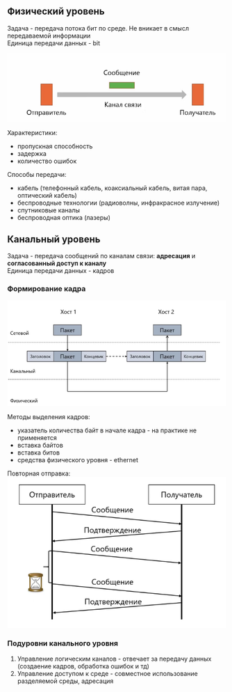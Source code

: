 ## Физический уровень

Задача - передача потока бит по среде. Не вникает в смысл передаваемой информации  
Единица передачи данных - bit

![image](src/net07.png)

Характеристики:
- пропускная способность
- задержка
- количество ошибок

Способы передачи:
* кабель (телефонный кабель, коаксиальный кабель, витая пара, оптический кабель)
* беспроводные технологии (радиоволны, инфракрасное излучение)
* спутниковые каналы
* беспроводная оптика (лазеры)

## Канальный уровень

Задача - передача сообщений по каналам связи: **адресация** и **согласованный доступ к каналу**  
Единица передачи данных - кадров

### Формирование кадра

![image](src/net08.png)

Методы выделения кадров:
- указатель количества байт в начале кадра - на практике не применяется
- вставка байтов
- вставка битов
- средства физического уровня - ethernet

Повторная отправка:  
![image](src/net09.png)

### Подуровни канального уровня
1. Управление логическим каналов - отвечает за передачу данных (создаение кадров, обработка ошибок и тд)
2. Управление доступом к среде - совместное использование разделяемой среды, адресация
